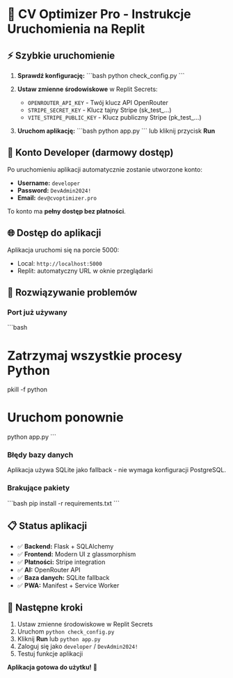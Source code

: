 # 🚀 CV Optimizer Pro - Instrukcje Uruchomienia na Replit

## ⚡ Szybkie uruchomienie

1. **Sprawdź konfigurację:**
   \`\`\`bash
   python check_config.py
   \`\`\`

2. **Ustaw zmienne środowiskowe** w Replit Secrets:
   - `OPENROUTER_API_KEY` - Twój klucz API OpenRouter
   - `STRIPE_SECRET_KEY` - Klucz tajny Stripe (sk_test_...)
   - `VITE_STRIPE_PUBLIC_KEY` - Klucz publiczny Stripe (pk_test_...)

3. **Uruchom aplikację:**
   \`\`\`bash
   python app.py
   \`\`\`
   lub kliknij przycisk **Run**

## 🔑 Konto Developer (darmowy dostęp)

Po uruchomieniu aplikacji automatycznie zostanie utworzone konto:
- **Username:** `developer`
- **Password:** `DevAdmin2024!`
- **Email:** `dev@cvoptimizer.pro`

To konto ma **pełny dostęp bez płatności**.

## 🌐 Dostęp do aplikacji

Aplikacja uruchomi się na porcie 5000:
- Local: `http://localhost:5000`
- Replit: automatyczny URL w oknie przeglądarki

## 🔧 Rozwiązywanie problemów

### Port już używany
\`\`\`bash
# Zatrzymaj wszystkie procesy Python
pkill -f python
# Uruchom ponownie
python app.py
\`\`\`

### Błędy bazy danych
Aplikacja używa SQLite jako fallback - nie wymaga konfiguracji PostgreSQL.

### Brakujące pakiety
\`\`\`bash
pip install -r requirements.txt
\`\`\`

## 📋 Status aplikacji

- ✅ **Backend:** Flask + SQLAlchemy
- ✅ **Frontend:** Modern UI z glassmorphism
- ✅ **Płatności:** Stripe integration
- ✅ **AI:** OpenRouter API
- ✅ **Baza danych:** SQLite fallback
- ✅ **PWA:** Manifest + Service Worker

## 🎯 Następne kroki

1. Ustaw zmienne środowiskowe w Replit Secrets
2. Uruchom `python check_config.py`
3. Kliknij **Run** lub `python app.py`
4. Zaloguj się jako `developer` / `DevAdmin2024!`
5. Testuj funkcje aplikacji

**Aplikacja gotowa do użytku!** 🚀
